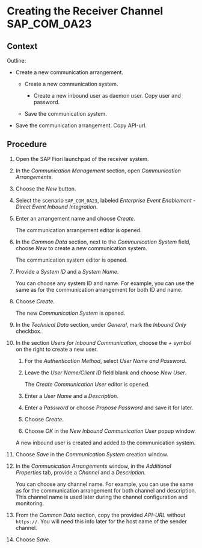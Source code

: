 <!-- loioef154bd74bb849b8aa7528bcdcfa1d1a -->

# Creating the Receiver Channel SAP\_COM\_0A23



<a name="loioef154bd74bb849b8aa7528bcdcfa1d1a__context_u3w_hx3_mbc"/>

## Context

Outline:

-   Create a new communication arrangement.
    -   Create a new communication system.
        -   Create a new inbound user as daemon user. Copy user and password.

    -   Save the communication system.

-   Save the communication arrangement. Copy API-url.



## Procedure

1.  Open the SAP Fiori launchpad of the receiver system.

2.  In the *Communication Management* section, open *Communication Arrangements*.

3.  Choose the *New* button.

4.  Select the scenario `SAP_COM_0A23`, labeled *Enterprise Event Enablement - Direct Event Inbound Integration*.

5.  Enter an arrangement name and choose *Create*.

    The communication arrangement editor is opened.

6.  In the *Common Data* section, next to the *Communication System* field, choose *New* to create a new communication system.

    The communication system editor is opened.

7.  Provide a *System ID* and a *System Name*.

    You can choose any system ID and name. For example, you can use the same as for the communication arrangement for both ID and name.

8.  Choose *Create*.

    The new *Communication System* is opened.

9.  In the *Technical Data* section, under *General*, mark the *Inbound Only* checkbox.

10. In the section *Users for Inbound Communication*, choose the *\+* symbol on the right to create a new user.

    1.  For the *Authentication Method*, select *User Name and Password*.

    2.  Leave the *User Name/Client ID* field blank and choose *New User*.

        The *Create Communication User* editor is opened.

    3.  Enter a *User Name* and a *Description*.

    4.  Enter a *Password* or choose *Propose Password* and save it for later.

    5.  Choose *Create*.

    6.  Choose *OK* in the *New Inbound Communication User* popup window.


    A new inbound user is created and added to the communication system.

11. Choose *Save* in the *Communication System* creation window.

12. In the *Communication Arrangements* window, in the *Additional Properties* tab, provide a *Channel* and a *Description*.

    You can choose any channel name. For example, you can use the same as for the communication arrangement for both channel and description. This channel name is used later during the channel configuration and monitoring.

13. From the *Common Data* section, copy the provided *API-URL* without `https://`. You will need this info later for the host name of the sender channel.

14. Choose *Save*.



